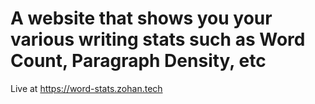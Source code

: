 # A website that shows you your various writing stats such as Word Count, Paragraph Density, etc

Live at https://word-stats.zohan.tech